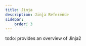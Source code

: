 ```yaml
---
title: Jinja
description: Jinja Reference
sidebar:
    order: 3
---
```



todo: provides an overview of Jinja2